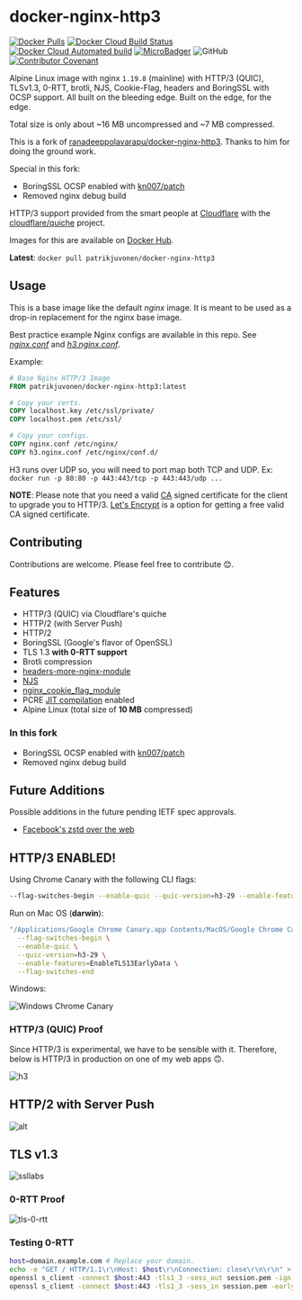 # docker-nginx-http3

[![Docker Pulls](https://img.shields.io/docker/pulls/patrikjuvonen/docker-nginx-http3?color=brightgreen)](https://hub.docker.com/r/patrikjuvonen/docker-nginx-http3)
[![Docker Cloud Build Status](https://img.shields.io/docker/cloud/build/patrikjuvonen/docker-nginx-http3)](https://hub.docker.com/r/patrikjuvonen/docker-nginx-http3)
[![Docker Cloud Automated build](https://img.shields.io/docker/cloud/automated/patrikjuvonen/docker-nginx-http3?color=brightgreen)](https://hub.docker.com/r/patrikjuvonen/docker-nginx-http3)
[![MicroBadger](https://images.microbadger.com/badges/image/patrikjuvonen/docker-nginx-http3.svg)](https://microbadger.com/images/patrikjuvonen/docker-nginx-http3)
![GitHub](https://img.shields.io/github/license/patrikjuvonen/docker-nginx-http3)
[![Contributor Covenant](https://img.shields.io/badge/Contributor%20Covenant-v2.0%20adopted-ff69b4.svg)](code_of_conduct.md)

Alpine Linux image with nginx `1.19.8` (mainline) with HTTP/3 (QUIC), TLSv1.3, 0-RTT, brotli, NJS, Cookie-Flag, headers and BoringSSL with OCSP support. All built on the bleeding edge. Built on the edge, for the edge.

Total size is only about ~16 MB uncompressed and ~7 MB compressed.

This is a fork of [ranadeeppolavarapu/docker-nginx-http3](https://github.com/ranadeeppolavarapu/docker-nginx-http3). Thanks to him for doing the ground work.

Special in this fork:

- BoringSSL OCSP enabled with [kn007/patch](https://github.com/kn007/patch/)
- Removed nginx debug build

HTTP/3 support provided from the smart people at [Cloudflare](https://cloudflare.com) with the [cloudflare/quiche](https://github.com/cloudflare/quiche) project.

Images for this are available on [Docker Hub](https://hub.docker.com/r/patrikjuvonen/docker-nginx-http3).

**Latest**: `docker pull patrikjuvonen/docker-nginx-http3`

## Usage

This is a base image like the default _nginx_ image. It is meant to be used as a drop-in replacement for the nginx base image.

Best practice example Nginx configs are available in this repo. See [_nginx.conf_](nginx.conf) and [_h3.nginx.conf_](h3.nginx.conf).

Example:

```Dockerfile
# Base Nginx HTTP/3 Image
FROM patrikjuvonen/docker-nginx-http3:latest

# Copy your certs.
COPY localhost.key /etc/ssl/private/
COPY localhost.pem /etc/ssl/

# Copy your configs.
COPY nginx.conf /etc/nginx/
COPY h3.nginx.conf /etc/nginx/conf.d/
```

H3 runs over UDP so, you will need to port map both TCP and UDP. Ex: `docker run -p 80:80 -p 443:443/tcp -p 443:443/udp ...`

**NOTE**: Please note that you need a valid [CA](https://en.wikipedia.org/wiki/Certificate_authority) signed certificate for the client to upgrade you to HTTP/3. [Let's Encrypt](https://letsencrypt.org/) is a option for getting a free valid CA signed certificate.

## Contributing

Contributions are welcome. Please feel free to contribute 😊.

## Features

- HTTP/3 (QUIC) via Cloudflare's quiche
- HTTP/2 (with Server Push)
- HTTP/2
- BoringSSL (Google's flavor of OpenSSL)
- TLS 1.3 **with 0-RTT support**
- Brotli compression
- [headers-more-nginx-module](https://github.com/openresty/headers-more-nginx-module)
- [NJS](https://www.nginx.com/blog/introduction-nginscript/)
- [nginx_cookie_flag_module](https://www.nginx.com/products/nginx/modules/cookie-flag/)
- PCRE [JIT compilation](http://nginx.org/en/docs/ngx_core_module.html#pcre_jit) enabled
- Alpine Linux (total size of **10 MB** compressed)

### In this fork

- BoringSSL OCSP enabled with [kn007/patch](https://github.com/kn007/patch/)
- Removed nginx debug build

## Future Additions

Possible additions in the future pending IETF spec approvals.

- [Facebook's zstd over the web](https://tools.ietf.org/html/rfc8478)

## HTTP/3 ENABLED!

Using Chrome Canary with the following CLI flags:

```bash
--flag-switches-begin --enable-quic --quic-version=h3-29 --enable-features=EnableTLS13EarlyData --flag-switches-end
```

Run on Mac OS (**darwin**):

```bash
"/Applications/Google Chrome Canary.app Contents/MacOS/Google Chrome Canary" \
  --flag-switches-begin \
  --enable-quic \
  --quic-version=h3-29 \
  --enable-features=EnableTLS13EarlyData \
  --flag-switches-end
```

Windows:

![Windows Chrome Canary](https://user-images.githubusercontent.com/13495525/68124347-21b9d380-ff4a-11e9-9963-e1102762c466.JPG)

### HTTP/3 (QUIC) Proof

Since HTTP/3 is experimental, we have to be sensible with it. Therefore, below is HTTP/3 in production on one of my web apps 🙃.

![h3](https://user-images.githubusercontent.com/7084995/67162952-831d5800-f337-11e9-9297-05241a693cc4.png)

## HTTP/2 with Server Push

![alt](https://user-images.githubusercontent.com/7084995/67162942-654ff300-f337-11e9-9dc0-6d7a915d517c.png)

## TLS v1.3

![ssllabs](https://user-images.githubusercontent.com/7084995/67164526-89b4cb00-f349-11e9-87a2-d2dc81610ed4.png)

### 0-RTT Proof

![tls-0-rtt](https://user-images.githubusercontent.com/7084995/67163692-08a50600-f340-11e9-830c-c8a11c824a1f.png)

### Testing 0-RTT

```bash
host=domain.example.com # Replace your domain.
echo -e "GET / HTTP/1.1\r\nHost: $host\r\nConnection: close\r\n\r\n" > request.txt
openssl s_client -connect $host:443 -tls1_3 -sess_out session.pem -ign_eof < request.txt
openssl s_client -connect $host:443 -tls1_3 -sess_in session.pem -early_data request.txt
```
